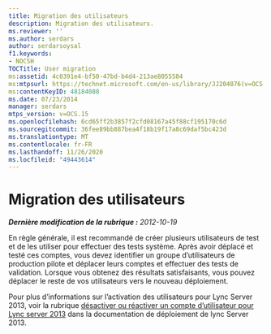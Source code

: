 ```yaml
---
title: Migration des utilisateurs
description: Migration des utilisateurs.
ms.reviewer: ''
ms.author: serdars
author: serdarsoysal
f1.keywords:
- NOCSH
TOCTitle: User migration
ms:assetid: 4c0391e4-bf50-47bd-b4d4-213ae8055584
ms:mtpsurl: https://technet.microsoft.com/en-us/library/JJ204876(v=OCS.15)
ms:contentKeyID: 48184088
ms.date: 07/23/2014
manager: serdars
mtps_version: v=OCS.15
ms.openlocfilehash: 6cd65ff2b3857f2cfd08167a45f88cf195170c6d
ms.sourcegitcommit: 36fee89bb887bea4f18b19f17a8c69daf5bc423d
ms.translationtype: MT
ms.contentlocale: fr-FR
ms.lasthandoff: 11/26/2020
ms.locfileid: "49443614"
---
```

# <a name="user-migration"></a>Migration des utilisateurs

<div data-xmlns="http://www.w3.org/1999/xhtml">

<div class="topic" data-xmlns="http://www.w3.org/1999/xhtml" data-msxsl="urn:schemas-microsoft-com:xslt" data-cs="https://msdn.microsoft.com/">

<div data-asp="https://msdn2.microsoft.com/asp">



</div>

<div id="mainSection">

<div id="mainBody">

<span> </span>

_**Dernière modification de la rubrique :** 2012-10-19_

En règle générale, il est recommandé de créer plusieurs utilisateurs de test et de les utiliser pour effectuer des tests système. Après avoir déplacé et testé ces comptes, vous devez identifier un groupe d’utilisateurs de production pilote et déplacer leurs comptes et effectuer des tests de validation. Lorsque vous obtenez des résultats satisfaisants, vous pouvez déplacer le reste de vos utilisateurs vers le nouveau déploiement.

Pour plus d’informations sur l’activation des utilisateurs pour Lync Server 2013, voir la rubrique [désactiver ou réactiver un compte d’utilisateur pour Lync server 2013](lync-server-2013-disable-or-re-enable-user-account-for-lync-server.md) dans la documentation de déploiement de lync Server 2013.

</div>

<span> </span>

</div>

</div>

</div>

